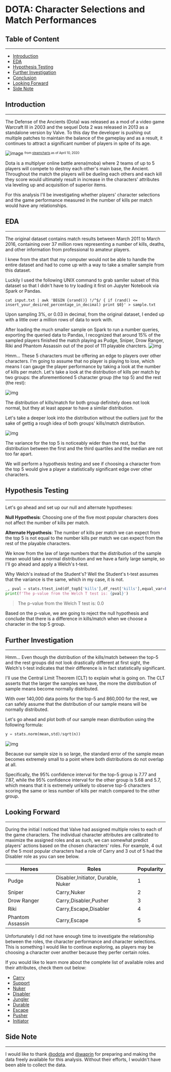# DOTA: Character Selections and Match Performances
## Table of Content
---
- [Introduction](#introduction)
- [EDA](#eda)
- [Hypothesis Testing](#hypothesis-testing)
- [Further Investigation](#further-investigation)
- [Conclusion](#conclusion)
- [Looking Forward](#future)
- [Side Note](#side-note)

## Introduction
---
The Defense of the Ancients (Dota) was released as a mod of a video game Warcraft III in 2003 and the sequel Dota 2 was released in 2013 as a standalone version by Valve. To this day the developer is pushing out multiple patches to maintain the balance of the gameplay and as a result, it continues to attract a significant number of players in spite of its age.

![image](img/dota_players_n.png)
<sup><sub>from [steamcharts](https://steamcharts.com/app/570) as of April 10, 2020</sub></sup>

Dota is a multiplyer online battle arena(moba) where 2 teams of up to 5 players will compete to destroy each other's main base, the Ancient. Throughout the match the players will be dueling each others and each kill they score would ultimately result in increase in the characters' attributes via leveling up and acquisition of superior items.


For this analysis I'll be investigating whether players' character selections and the game performance measured in the number of kills per match would have any relationships.

## EDA
---
The original dataset contains match results between March 2011 to March 2016, containing over 37 million rows representing a number of kills, deaths, and other information from professional to amateur players.

I knew from the start that my computer would not be able to handle the entire dataset and had to come up with a way to take a smaller sample from this dataset.

Luckily I used the following UNIX command to grab samller subset of this dataset so that I didn't have to try loading it first on Jupyter Notebook via Spark or Pandas.

`cat input.txt | awk 'BEGIN {srand()} !/^$/ { if (rand() <= insert_your_desired_percentage_in_decimal) print $0}' > sample.txt`

Upon sampling 3%, or 0.03 in decimal, from the original dataset, I ended up with a little over a million rows of data to work with. 

After loading the much smaller sample on Spark to run a number queries, exporting the queried data to Pandas, I recognized that around 15% of the sampled players finished the match playing as Pudge, Sniper, Drow Ranger, Riki and Phantom Assassin out of the pool of 111 playable charcters.
![img](/img/pie.png)

Hmm... These 5 characters must be offering an edge to players over other characters. I'm going to assume that no player is playing to lose, which means I can gauge the player performance by taking a look at the number of kills per match. Let's take a look at the distribution of kills per match by two groups: the aforementioned 5 character group (the top 5) and the rest (the rest):

![img](/img/init_dist.png)

The distribution of kills/match for both group definitely does not look normal, but they at least appear to have a similar distribution.

Let's take a deeper look into the distribution without the outliers just for the sake of gettig a rough idea of both groups' kills/match distribution.

![img](/img/box.png)

The variance for the top 5 is noticeably wider than the rest, but the distribution between the first and the third quartiles and the median are not too far apart. 

We will perform a hypothesis testing and see if choosing a character from the top 5 would give a player a statistically significant edge over other characters.

## Hypothesis Testing
---
Let's go ahead and set up our null and alternate hypotheses:

**Null Hypothesis**: Choosing one of the five most popular characters does not affect the number of kills per match.

**Alternate Hypothesis**: The number of kills per match we can expect from the top 5 is not equal to the number kills per match we can expect from the rest of the playable characters.

We know from the law of large numbers that the distribution of the sample mean would take a normal distribution and we have a fairly large sample, so I'll go ahead and apply a Welch's t-test. 

Why Welch's instead of the Student's? Well the Student's t-test assumes that the variance is the same, which in my case, it is not. 

```python
_, pval = stats.ttest_ind(df_top5['kills'],df_rest['kills'],equal_var=False)
print(f'The p-value from the Welch T test is: {pval}')
```
> The p-value from the Welch T test is: 0.0

Based on the p-value, we are going to reject the null hypothesis and conclude that there is a difference in kills/match when we choose a character in the top 5 group.

## Further Investigation
---
Hmm... Even though the distribution of the kills/match between the top-5 and the rest groups did not look drastically different at first sight, the Welch's t-test indicates that their difference is in fact statistically significant. 

I'll use the Central Limit Theorem (CLT) to explain what is going on. The CLT asserts that the larger the samples we have, the more the distribution of sample means become normally distributed. 

With over 140,000 data points for the top-5 and 860,000 for the rest, we can safely assume that the distribution of our sample means will be normally distributed. 

Let's go ahead and plot both of our sample mean distribution using the following formula:
```python
y = stats.norm(mean,std)/sqrt(n))
```
![img](/img/dist.png)

Because our sample size is so large, the standard error of the sample mean becomes extremely small to a point where both distributions do not overlap at all. 

Specifically, the 95% confidence interval for the top-5 group is 7.77 and 7.87, while the 95% confidence interval for the other group is 5.68 and 5.7, which means that it is extremely unlikely to observe top-5 characters scoring the same or less number of kills per match compared to the other group.

## Looking Forward
---
During the initial I noticed that Valve had assigned multiple roles to each of the game characters. The individual character attributes are calibrated to maximize the assigned roles and as such, we can somewhat predict players' actions based on the chosen characters' roles. For example, 4 out of the 5 most popular characters had a role of Carry and 3 out of 5 had the Disabler role as you can see below.


|Heroes|Roles|Popularity|
|---|---|---|
|Pudge|Disabler,Initiator, Durable, Nuker|1|
|Sniper|Carry,Nuker|2|
|Drow Ranger|Carry,Disabler,Pusher|3|
|Riki|Carry,Escape,Disabler|4|
|Phantom Assassin|Carry,Escape|5|


Unfortunately I did not have enough time to investigate the relationship between the roles, the character performance and character selections. This is something I would like to continue exploring, as players may be choosing a character over another because they perfer certain roles.

If you would like to learn more about the complete list of available roles and their attributes, check them out below:
* [Carry](https://dota2.gamepedia.com/Role#Carry)
* [Support](https://dota2.gamepedia.com/Role#Support)
* [Nuker](https://dota2.gamepedia.com/Role#Nuker)
* [Disabler](https://dota2.gamepedia.com/Role#Disabler)
* [Jungler](https://dota2.gamepedia.com/Role#Jungler)
* [Durable](https://dota2.gamepedia.com/Role#Durable)
* [Escape](https://dota2.gamepedia.com/Role#Escape)
* [Pusher](https://dota2.gamepedia.com/Role#Pusher)
* [Initiator](https://dota2.gamepedia.com/Role#Initiator)

## Side Note
---
I would like to thank [@odota](https://blog.opendota.com/2017/03/24/datadump2/) and [@waprin](https://github.com/waprin) for preparing and making the data freely available for this analysis. Without their efforts, I wouldn't have been able to collect the data.